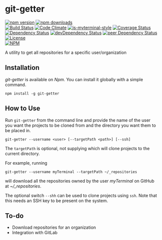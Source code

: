 # git-getter

[![npm version](https://badge.fury.io/js/git-getter.svg)](https://badge.fury.io/js/git-getter)
[![npm downloads](https://img.shields.io/npm/dt/git-getter.svg)](https://www.npmjs.com/package/git-getter)  
[![Build Status](https://travis-ci.org/myTerminal/git-getter.svg?branch=master)](https://travis-ci.org/myTerminal/git-getter)
[![Code Climate](https://codeclimate.com/github/myTerminal/git-getter.png)](https://codeclimate.com/github/myTerminal/git-getter)
[![js-myterminal-style](https://img.shields.io/badge/code%20style-myterminal-blue.svg)](https://www.npmjs.com/package/eslint-config/myterminal)
[![Coverage Status](https://img.shields.io/coveralls/myTerminal/git-getter.svg)](https://coveralls.io/r/myTerminal/git-getter?branch=master)  
[![Dependency Status](https://david-dm.org/myTerminal/git-getter.svg)](https://david-dm.org/myTerminal/git-getter)
[![devDependency Status](https://david-dm.org/myTerminal/git-getter/dev-status.svg)](https://david-dm.org/myTerminal/git-getter#info=devDependencies)
[![peer Dependency Status](https://david-dm.org/myTerminal/git-getter/peer-status.svg)](https://david-dm.org/myTerminal/git-getter#info=peerDependencies)  
[![License](https://img.shields.io/github/license/myTerminal/ample-alerts.svg)](https://opensource.org/licenses/MIT)  
[![NPM](https://nodei.co/npm/git-getter.png?downloads=true&downloadRank=true&stars=true)](https://nodei.co/npm/git-getter/)

A utility to get all repositories for a specific user/organization

## Installation

*git-getter* is available on *Npm*. You can install it globally with a simple command.

    npm install -g git-getter

## How to Use

Run `git-getter` from the command line and provide the name of the user you want the projects to be cloned from and the directory you want them to be placed in.

    git-getter --username <user> [--targetPath <path>] [--ssh]

The `targetPath` is optional, not supplying which will clone projects to the current directory.

For example, running

    git-getter --username myTerminal --targetPath ~/_repositories

will download all the repositories owned by the user *myTerminal* on GitHub at *~/_repositories*.

The optional switch `--shh` can be used to clone projects using `ssh`. Note that this needs an SSH key to be present on the system.

## To-do

* Download repositories for an organization
* Integration with GitLab
